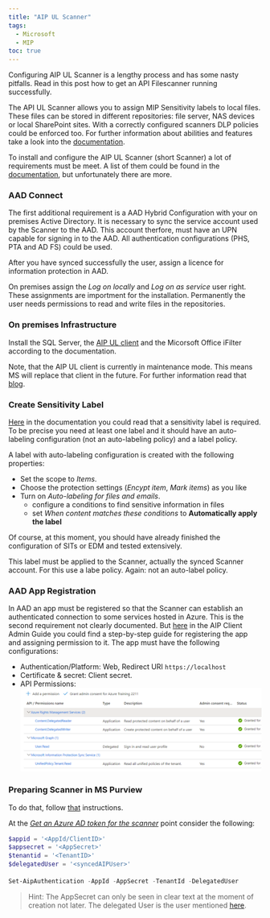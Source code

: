 ```yaml
---
title: "AIP UL Scanner"
tags:
  - Microsoft
  - MIP
toc: true
---
```


<!-- NO TITLE IN ARTICLE !!! -->

Configuring AIP UL Scanner is a lengthy process and has some nasty pitfalls. Read in this post how to get an API Filescanner running successfully.
<!--more-->

The API UL Scanner allows you to assign MIP Sensitivity labels to local files. These files can be stored in different repositories: file server, NAS devices or local SharePoint sites. With a correctly configured scanners DLP policies could be enforced too. For further information about abilities and features take a look into the [documentation](https://learn.microsoft.com/en-us/azure/information-protection/deploy-aip-scanner).

To install and configure the AIP UL Scanner (short Scanner) a lot of requirements must be meet. A list of them could be found in the [documentation](https://learn.microsoft.com/en-us/azure/information-protection/deploy-aip-scanner-prereqs), but unfortunately there are more.

### AAD Connect

The first additional requirement is a AAD Hybrid Configuration with your on premises Active Directory. It is necessary to sync the service account used by the Scanner to the AAD. This account therfore, must have an UPN capable for signing in to the AAD. All authentication configurations (PHS, PTA and AD FS) could be used.

After you have synced successfully the user, assign a licence for information protection in AAD.

On premises assign the _Log on locally_ and _Log on as service_ user right. These assignments are importment for the installation. Permanently the user needs permissions to read and write files in the repositories.

### On premises Infrastructure

Install the SQL Server, the [AIP UL client](https://www.microsoft.com/en-us/download/details.aspx?id=53018) and the Micorsoft Office iFilter according to the documentation.

Note, that the AIP UL client is currently in maintenance mode. This means MS will replace that client in the future. For further information read that [blog](https://techcommunity.microsoft.com/t5/security-compliance-and-identity/announcing-aip-unified-labeling-client-maintenance-mode-and/ba-p/3043613).

### Create Sensitivity Label

[Here](https://learn.microsoft.com/en-us/azure/information-protection/deploy-aip-scanner-prereqs#label-configuration-requirements) in the documentation you could read that a sensitivity label is required. To be precise you need at least one label and it should have an auto-labeling configuration (not an auto-labeling policy) and a label policy.

A label with auto-labeling configuration is created with the following properties:

- Set the scope to _Items_.
- Choose the protection settings (_Encypt item_, _Mark items_) as you like
- Turn on _Auto-labeling for files and emails_.
  - configure a conditions to find sensitive information in files
  - set _When content matches these conditions_ to __Automatically apply the label__

Of course, at this moment, you should have already finished the configuration of SITs or EDM and tested extensively.

This label must be applied to the Scanner, actually the synced Scanner account. For this use a labe policy. Again: not an auto-label policy.

### AAD App Registration

In AAD an app must be registered so that the Scanner can establish an authenticated connection to some services hosted in Azure. This is the second requirement not clearly documented. But [here](https://learn.microsoft.com/en-us/azure/information-protection/rms-client/clientv2-admin-guide-powershell#create-and-configure-azure-ad-applications-for-set-aipauthentication) in the AIP Client Admin Guide you could find a step-by-step guide for registering the app and assigning permission to it. The app must have the following configurations:

- Authentication/Platform: Web, Redirect URI `https://localhost`
- Certificate & secret: Client secret.
- API Permissions: ![AIP Permissions](../assets/img/AIPScannerPermissions.png)

### Preparing Scanner in MS Purview

To do that, follow [that](https://docs.microsoft.com/en-us/azure/information-protection/deploy-aip-scanner-configure-install?tabs=azure-portal-only#overview) instructions.

At the [_Get an Azure AD token for the scanner_](https://learn.microsoft.com/en-us/azure/information-protection/deploy-aip-scanner-configure-install?tabs=azure-portal-only#get-an-azure-ad-token-for-the-scanner) point  consider the following:

``` powershell
$appid = '<AppId/ClientID>'
$appsecret = '<AppSecret>'
$tenantid = '<TenantID>'
$delegatedUser = '<syncedAIPUser>'

Set-AipAuthentication -AppId -AppSecret -TenantId -DelegatedUser 
```

> Hint: The AppSecret can only be seen in clear text at the moment of creation not later. The delegated User is the user mentioned [here](#aad-connect).
